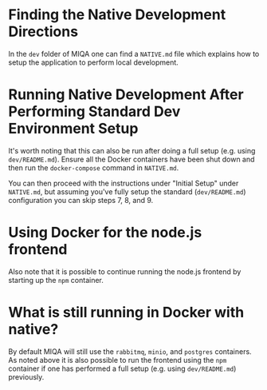 # Finding the Native Development Directions
In the `dev` folder of MIQA one can find a `NATIVE.md` file which explains how to setup the application to perform local development.

# Running Native Development After Performing Standard Dev Environment Setup
It's worth noting that this can also be run after doing a full setup (e.g. using `dev/README.md`). Ensure all the Docker containers have been shut down and then run the `docker-compose` command in `NATIVE.md`.

You can then proceed with the instructions under "Initial Setup" under `NATIVE.md`, but assuming you've fully setup the standard (`dev/README.md`) configuration you can skip steps 7, 8, and 9.

# Using Docker for the node.js frontend
Also note that it is possible to continue running the node.js frontend by starting up the `npm` container.

# What is still running in Docker with native?
By default MIQA will still use the `rabbitmq`, `minio`, and `postgres` containers. As noted above it is also possible to run the frontend using the `npm ` container if one has performed a full setup (e.g. using `dev/README.md`) previously.